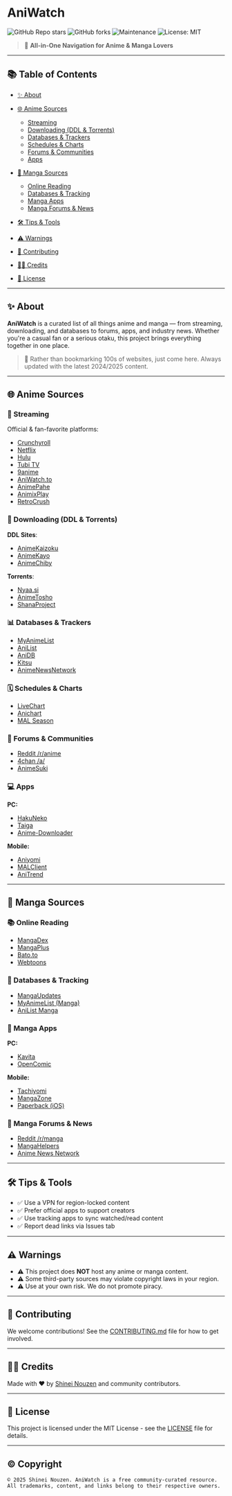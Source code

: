# AniWatch

![GitHub Repo stars](https://img.shields.io/github/stars/Shineii86/AniWatch?style=social)
![GitHub forks](https://img.shields.io/github/forks/Shineii86/AniWatch?style=social)
![Maintenance](https://img.shields.io/badge/Maintained-No-brightgreen.svg)
![License: MIT](https://img.shields.io/badge/License-MIT-yellow.svg)

> 🧭 **All-in-One Navigation for Anime & Manga Lovers**

---

## 📚 Table of Contents

* [✨ About](#-about)
* [🌐 Anime Sources](#-anime-sources)

  * [Streaming](#streaming)
  * [Downloading (DDL & Torrents)](#downloading-ddl--torrents)
  * [Databases & Trackers](#databases--trackers)
  * [Schedules & Charts](#schedules--charts)
  * [Forums & Communities](#forums--communities)
  * [Apps](#apps)
* [📖 Manga Sources](#-manga-sources)

  * [Online Reading](#online-reading)
  * [Databases & Tracking](#databases--tracking)
  * [Manga Apps](#manga-apps)
  * [Manga Forums & News](#manga-forums--news)
* [🛠 Tips & Tools](#-tips--tools)
* [⚠️ Warnings](#%EF%B8%8F-warnings)
* [🤝 Contributing](#-contributing)
* [🧑‍💻 Credits](#-credits)
* [📜 License](#-license)

---

## ✨ About

**AniWatch** is a curated list of all things anime and manga — from streaming, downloading, and databases to forums, apps, and industry news. Whether you're a casual fan or a serious otaku, this project brings everything together in one place.

> 🚀 Rather than bookmarking 100s of websites, just come here. Always updated with the latest 2024/2025 content.

---

## 🌐 Anime Sources

### 🎥 Streaming

Official & fan-favorite platforms:

* [Crunchyroll](https://www.crunchyroll.com/)
* [Netflix](https://www.netflix.com/)
* [Hulu](https://www.hulu.com/)
* [Tubi TV](https://www.tubitv.com/)
* [9anime](https://9anime.to/)
* [AniWatch.to](https://aniwatch.to/)
* [AnimePahe](https://animepahe.com/)
* [AnimixPlay](https://animixplay.to)
* [RetroCrush](https://www.retrocrush.tv/)

### 💾 Downloading (DDL & Torrents)

**DDL Sites**:

* [AnimeKaizoku](https://animekaizoku.com/)
* [AnimeKayo](https://animekayo.com)
* [AnimeChiby](https://animechiby.com)

**Torrents**:

* [Nyaa.si](https://nyaa.si)
* [AnimeTosho](https://animetosho.org)
* [ShanaProject](https://shanaproject.com)

### 📊 Databases & Trackers

* [MyAnimeList](https://myanimelist.net)
* [AniList](https://anilist.co)
* [AniDB](https://anidb.net)
* [Kitsu](https://kitsu.io)
* [AnimeNewsNetwork](https://www.animenewsnetwork.com/)

### 🗓 Schedules & Charts

* [LiveChart](https://livechart.me)
* [Anichart](https://anichart.net)
* [MAL Season](https://myanimelist.net/anime/season)

### 💬 Forums & Communities

* [Reddit /r/anime](https://reddit.com/r/anime)
* [4chan /a/](https://boards.4channel.org/a/)
* [AnimeSuki](https://forums.animesuki.com/)

### 💻 Apps

**PC:**

* [HakuNeko](https://github.com/manga-download/hakuneko)
* [Taiga](https://github.com/erengy/taiga)
* [Anime-Downloader](https://github.com/vn-ki/anime-downloader)

**Mobile:**

* [Aniyomi](https://aniyomi.jmir.xyz)
* [MALClient](https://play.google.com/store/apps/details?id=com.drutol.malclient)
* [AniTrend](https://play.google.com/store/apps/details?id=com.mxt.anitrend)

---

## 📖 Manga Sources

### 📚 Online Reading

* [MangaDex](https://mangadex.org)
* [MangaPlus](https://mangaplus.shueisha.co.jp/)
* [Bato.to](https://bato.to/)
* [Webtoons](https://www.webtoons.com/en/)

### 📖 Databases & Tracking

* [MangaUpdates](https://www.mangaupdates.com/)
* [MyAnimeList (Manga)](https://myanimelist.net/manga.php)
* [AniList Manga](https://anilist.co/manga)

### 📱 Manga Apps

**PC:**

* [Kavita](https://github.com/Kareadita/Kavita)
* [OpenComic](https://github.com/ollm/OpenComic)

**Mobile:**

* [Tachiyomi](https://github.com/tachiyomiorg/tachiyomi)
* [MangaZone](https://mangazoneapp.com/)
* [Paperback (iOS)](https://apps.apple.com/app/paperback-manga-reader/id1519509781)

### 📰 Manga Forums & News

* [Reddit /r/manga](https://reddit.com/r/manga)
* [MangaHelpers](https://mangahelpers.com/)
* [Anime News Network](https://www.animenewsnetwork.com/)

---

## 🛠 Tips & Tools

* ✅ Use a VPN for region-locked content
* ✅ Prefer official apps to support creators
* ✅ Use tracking apps to sync watched/read content
* ✅ Report dead links via Issues tab

---

## ⚠️ Warnings

* ⚠️ This project does **NOT** host any anime or manga content.
* ⚠️ Some third-party sources may violate copyright laws in your region.
* ⚠️ Use at your own risk. We do not promote piracy.

---

## 🤝 Contributing

We welcome contributions! See the [CONTRIBUTING.md](CONTRIBUTING.md) file for how to get involved.

---

## 🧑‍💻 Credits

Made with ❤️ by [Shinei Nouzen](https://github.com/Shineii86) and community contributors.

---

## 📜 License

This project is licensed under the MIT License - see the [LICENSE](LICENSE) file for details.

---

## ©️ Copyright

```
© 2025 Shinei Nouzen. AniWatch is a free community-curated resource.
All trademarks, content, and links belong to their respective owners.
```
